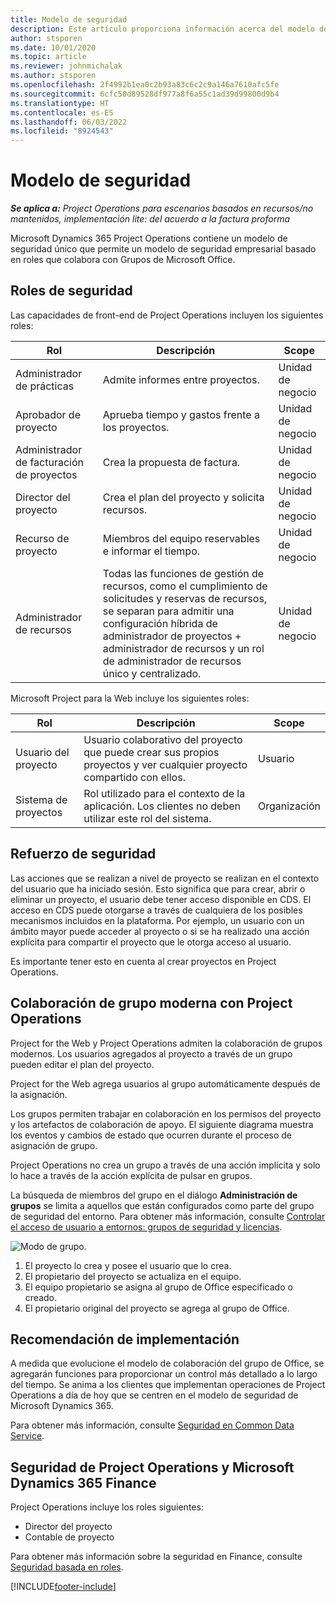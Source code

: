 ```yaml
---
title: Modelo de seguridad
description: Este artículo proporciona información acerca del modelo de seguridad en Dynamics 365 Project Operations.
author: stsporen
ms.date: 10/01/2020
ms.topic: article
ms.reviewer: johnmichalak
ms.author: stsporen
ms.openlocfilehash: 2f4992b1ea0c2b93a83c6c2c9a146a7610afc5fe
ms.sourcegitcommit: 6cfc50d89528df977a8f6a55c1ad39d99800d9b4
ms.translationtype: HT
ms.contentlocale: es-ES
ms.lasthandoff: 06/03/2022
ms.locfileid: "8924543"
---
```

# <a name="security-model"></a>Modelo de seguridad

_**Se aplica a:** Project Operations para escenarios basados en recursos/no mantenidos, implementación lite: del acuerdo a la factura proforma_



Microsoft Dynamics 365 Project Operations contiene un modelo de seguridad único que permite un modelo de seguridad empresarial basado en roles que colabora con Grupos de Microsoft Office. 


## <a name="security-roles"></a>Roles de seguridad
Las capacidades de front-end de Project Operations incluyen los siguientes roles:

| Rol                          | Descripción                                                                                                                                                                 | Scope |
|-------------------------------|-----------------------------------------------------------------------------------------------------------------------------------------------------------------------------|------|
| Administrador de prácticas              | Admite informes entre proyectos.                                                                                                            | Unidad de negocio              |
| Aprobador de proyecto              | Aprueba tiempo y gastos frente a los proyectos.                                                                                                                              | Unidad de negocio |
| Administrador de facturación de proyectos | Crea la propuesta de factura.                                                                                                                                                 | Unidad de negocio |
| Director del proyecto               | Crea el plan del proyecto y solicita recursos.                                                                                                                              | Unidad de negocio |
| Recurso de proyecto              | Miembros del equipo reservables e informar el tiempo.                                                                                                          | Unidad de negocio|
| Administrador de recursos              | Todas las funciones de gestión de recursos, como el cumplimiento de solicitudes y reservas de recursos, se separan para admitir una configuración híbrida de administrador de proyectos + administrador de recursos y un rol de administrador de recursos único y centralizado. | Unidad de negocio |


Microsoft Project para la Web incluye los siguientes roles:

| Rol           | Descripción                                                                                                        | Scope  |
|----------------|--------------------------------------------------------------------------------------------------------------------|--------|
| Usuario del proyecto   | Usuario colaborativo del proyecto que puede crear sus propios proyectos y ver cualquier proyecto compartido con ellos. | Usuario   |
| Sistema de proyectos | Rol utilizado para el contexto de la aplicación. Los clientes no deben utilizar este rol del sistema.                                    | Organización |

## <a name="security-enforcement"></a>Refuerzo de seguridad
Las acciones que se realizan a nivel de proyecto se realizan en el contexto del usuario que ha iniciado sesión. Esto significa que para crear, abrir o eliminar un proyecto, el usuario debe tener acceso disponible en CDS. El acceso en CDS puede otorgarse a través de cualquiera de los posibles mecanismos incluidos en la plataforma. Por ejemplo, un usuario con un ámbito mayor puede acceder al proyecto o si se ha realizado una acción explícita para compartir el proyecto que le otorga acceso al usuario.

Es importante tener esto en cuenta al crear proyectos en Project Operations.

## <a name="modern-group-collaboration-with-project-operations"></a>Colaboración de grupo moderna con Project Operations
Project for the Web y Project Operations admiten la colaboración de grupos modernos. Los usuarios agregados al proyecto a través de un grupo pueden editar el plan del proyecto.

Project for the Web agrega usuarios al grupo automáticamente después de la asignación.

Los grupos permiten trabajar en colaboración en los permisos del proyecto y los artefactos de colaboración de apoyo. El siguiente diagrama muestra los eventos y cambios de estado que ocurren durante el proceso de asignación de grupo.

Project Operations no crea un grupo a través de una acción implícita y solo lo hace a través de la acción explícita de pulsar en grupos.

La búsqueda de miembros del grupo en el diálogo **Administración de grupos** se limita a aquellos que están configurados como parte del grupo de seguridad del entorno. Para obtener más información, consulte [Controlar el acceso de usuario a entornos: grupos de seguridad y licencias](/power-platform/admin/control-user-access).

![Modo de grupo.](./media/groupsmode.png)

1. El proyecto lo crea y posee el usuario que lo crea.
2. El propietario del proyecto se actualiza en el equipo.
3. El equipo propietario se asigna al grupo de Office especificado o creado.
4. El propietario original del proyecto se agrega al grupo de Office.

## <a name="deployment-recommendation"></a>Recomendación de implementación
A medida que evolucione el modelo de colaboración del grupo de Office, se agregarán funciones para proporcionar un control más detallado a lo largo del tiempo. Se anima a los clientes que implementan operaciones de Project Operations a día de hoy que se centren en el modelo de seguridad de Microsoft Dynamics 365.

Para obtener más información, consulte [Seguridad en Common Data Service](/power-platform/admin/wp-security).

## <a name="project-operations-and-microsoft-dynamics-365-finance-security"></a>Seguridad de Project Operations y Microsoft Dynamics 365 Finance
Project Operations incluye los roles siguientes:

- Director del proyecto
- Contable de proyecto

Para obtener más información sobre la seguridad en Finance, consulte [Seguridad basada en roles](/dynamics365/fin-ops-core/dev-itpro/sysadmin/role-based-security).




[!INCLUDE[footer-include](../includes/footer-banner.md)]